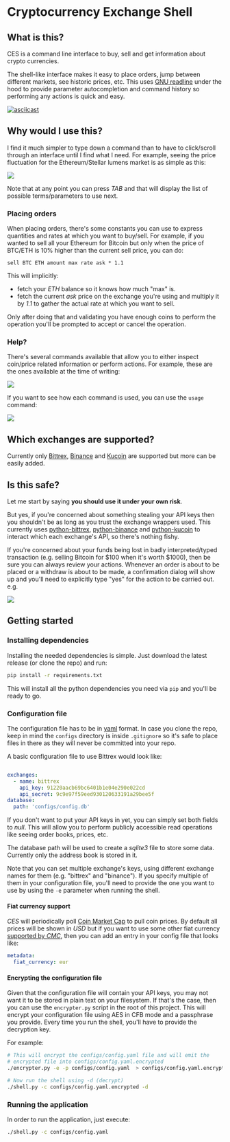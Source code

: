 Cryptocurrency Exchange Shell
=============================

## What is this?

CES is a command line interface to buy, sell and get information about crypto currencies.

The shell-like interface makes it easy to place orders, jump between different markets, see historic prices, etc. This uses [GNU readline](https://tiswww.case.edu/php/chet/readline/rltop.html) under the hood to provide parameter autocompletion and command history so performing any actions is quick and easy.

[![asciicast](https://asciinema.org/a/H9SVTOvNJ048QpREXRA6uEv1s.png)](https://asciinema.org/a/H9SVTOvNJ048QpREXRA6uEv1s)

## Why would I use this?

I find it much simpler to type down a command than to have to click/scroll through an interface until I find what I need. For example, seeing the price fluctuation for the Ethereum/Stellar lumens market is as simple as this:

![](https://i.imgur.com/gLB9u3o.png)

Note that at any point you can press _TAB_ and that will display the list of possible terms/parameters to use next.

### Placing orders

When placing orders, there's some constants you can use to express quantities and rates at which you want to buy/sell. For example, if you wanted to sell all your Ethereum for Bitcoin but only when the price of BTC/ETH is 10% higher than the current sell price, you can do:

```
sell BTC ETH amount max rate ask * 1.1
```

This will implicitly:

* fetch your _ETH_ balance so it knows how much "max" is.
* fetch the current _ask_ price on the exchange you're using and multiply it by _1.1_ to gather the actual rate at which you want to sell.

Only after doing that and validating you have enough coins to perform the operation you'll be prompted to accept or cancel the operation.

### Help?

There's several commands available that allow you to either inspect coin/price related information or perform actions. For example, these are the ones available at the time of writing:

![](https://i.imgur.com/VNkIkbj.png)

If you want to see how each command is used, you can use the `usage` command:

![](https://i.imgur.com/OBQZskM.png)

## Which exchanges are supported?

Currently only [Bittrex](https://bittrex.com/), [Binance](https://www.binance.com/) and [Kucoin](http://www.kucoin.com) are supported but more can be easily added.

## Is this safe?

Let me start by saying **you should use it under your own risk**.

But yes, if you're concerned about something stealing your API keys then you shouldn't be as long as you trust the exchange wrappers used. This currently uses [python-bittrex](https://github.com/ericsomdahl/python-bittrex), [python-binance](https://github.com/sammchardy/python-binance) and [python-kucoin](https://github.com/sammchardy/python-kucoin) to interact which each exchange's API, so there's nothing fishy. 

If you're concerned about your funds being lost in badly interpreted/typed transaction (e.g. selling Bitcoin for $100 when it's worth $1000), then be sure you can always review your actions. Whenever an order is about to be placed or a withdraw is about to be made, a confirmation dialog will show up and you'll need to explicitly type "yes" for the action to be carried out. e.g.

![](https://i.imgur.com/UEcANQe.png)

## Getting started

### Installing dependencies

Installing the needed dependencies is simple. Just download the latest release (or clone the repo) and run:

```bash
pip install -r requirements.txt
```

This will install all the python dependencies you need via `pip` and you'll be ready to go.

### Configuration file

The configuration file has to be in [yaml](http://yaml.org/) format. In case you clone the repo, keep in mind the `configs` directory is inside `.gitignore` so it's safe to place files in there as they will never be committed into your repo.

A basic configuration file to use Bittrex would look like:

```yaml

exchanges:
  - name: bittrex
    api_key: 91220aacb69bc6401b1e04e290e022cd
    api_secret: 9c9e97f59eed930120633191a29bee5f
database:
  path: 'configs/config.db'
```

If you don't want to put your API keys in yet, you can simply set both fields to _null_. This will allow you to perform publicly accessible read operations like seeing order books, prices, etc.

The database path will be used to create a _sqlite3_ file to store some data. Currently only the address book is stored in it.

Note that you can set multiple exchange's keys, using different exchange names for them (e.g. "bittrex" and "binance"). If you specify multiple of them in your configuration file, you'll need to provide the one you want to use by using the `-e` parameter when running the shell.

#### Fiat currency support

_CES_ will periodically poll [Coin Market Cap](https://coinmarketcap.com/) to pull coin prices. By default all prices will be shown in _USD_ but if you want to use some other fiat currency [supported by _CMC_](https://coinmarketcap.com/api/), then you can add an entry in your config file that looks like:

```yaml
metadata:
  fiat_currency: eur
```

#### Encrypting the configuration file

Given that the configuration file will contain your API keys, you may not want it to be stored in plain text on your filesystem. If that's the case, then you can use the `encrypter.py` script in the root of this project. This will encrypt your configuration file using AES in CFB mode and a passphrase you provide. Every time you run the shell, you'll have to provide the decryption key.

For example:

```bash
# This will encrypt the configs/config.yaml file and will emit the
# encrypted file into configs/config.yaml.encrypted
./encrypter.py -e -p configs/config.yaml  > configs/config.yaml.encrypted

# Now run the shell using -d (decrypt)
./shell.py -c configs/config.yaml.encrypted -d
```

### Running the application

In order to run the application, just execute:

```bash
./shell.py -c configs/config.yaml
```

